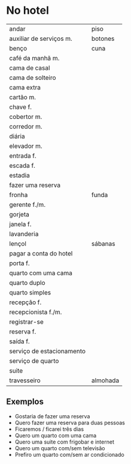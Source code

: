 # No hotel

|                           |          |
| --                        | --       |
| andar                     | piso     |
| auxiliar de serviços m.   | botones  |
| benço                     | cuna     |
| café da manhã m.          |          |
| cama de casal             |          |
| cama de solteiro          |          |
| cama extra                |          |
| cartão m.                 |          |
| chave f.                  |          |
| cobertor m.               |          |
| corredor m.               |          |
| diária                    |          |
| elevador m.               |          |
| entrada f.                |          |
| escada f.                 |          |
| estadia                   |          |
| fazer uma reserva         |          |
| fronha                    | funda    |
| gerente f./m.             |          |
| gorjeta                   |          |
| janela f.                 |          |
| lavanderia                |          |
| lençol                    | sábanas  |
| pagar a conta do hotel    |          |
| porta f.                  |          |
| quarto com uma cama       |          |
| quarto duplo              |          |
| quarto simples            |          |
| recepção f.               |          |
| recepcionista f./m.       |          |
| registrar-se              |          |
| reserva f.                |          |
| saída f.                  |          |
| serviço de estacionamento |          |
| serviço de quarto         |          |
| suite                     |          |
| travesseiro               | almohada |

## Exemplos

* Gostaria de fazer uma reserva
* Quero fazer uma reserva para duas pessoas
* Ficaremos / ficarei três dias
* Quero um quarto com uma cama
* Quero uma suite com frigobar e internet
* Quero um quarto com/sem televisão
* Prefiro um quarto com/sem ar condicionado
